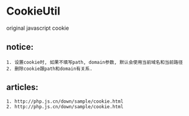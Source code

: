 # CookieUtil
original javascript cookie

## notice:
	1. 设置cookie时, 如果不填写path, domain参数, 默认会使用当前域名和当前路径
	2. 删除cookie跟path和domain有关系.

## articles:
	1. http://php.js.cn/down/sample/cookie.html
	2. http://php.js.cn/down/sample/cookie.html
